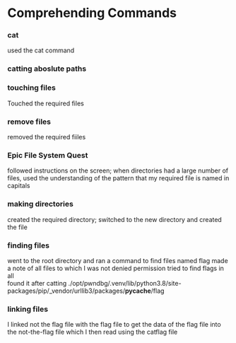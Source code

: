 # Comprehending Commands
### cat
used the cat command

### catting aboslute paths

### touching files
Touched the required files
### remove files
removed the required fiiles

### Epic File System Quest
followed instructions on the screen; when directories had a large number of files, used the understanding of the pattern that my required file is named in capitals

### making directories
created the required directory; switched to the new directory and created the file

### finding files
went to the root directory and ran a command to find files named flag
made a note of all files to which I was not denied permission 
tried to find flags in all  
found it after catting ./opt/pwndbg/.venv/lib/python3.8/site-packages/pip/_vendor/urllib3/packages/__pycache__/flag

### linking files
I linked not the flag file with the flag file to get the data of the flag file into the not-the-flag file which I then read using the catflag file
